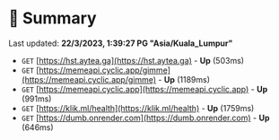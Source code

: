 # 📖 Summary
Last updated: **22/3/2023, 1:39:27 PG "Asia/Kuala_Lumpur"**

- `GET` [https://hst.aytea.ga](https://hst.aytea.ga) - **Up** (503ms)
- `GET` [https://memeapi.cyclic.app/gimme](https://memeapi.cyclic.app/gimme) - **Up** (1189ms)
- `GET` [https://memeapi.cyclic.app](https://memeapi.cyclic.app) - **Up** (991ms)
- `GET` [https://klik.ml/health](https://klik.ml/health) - **Up** (1759ms)
- `GET` [https://dumb.onrender.com](https://dumb.onrender.com) - **Up** (646ms)
